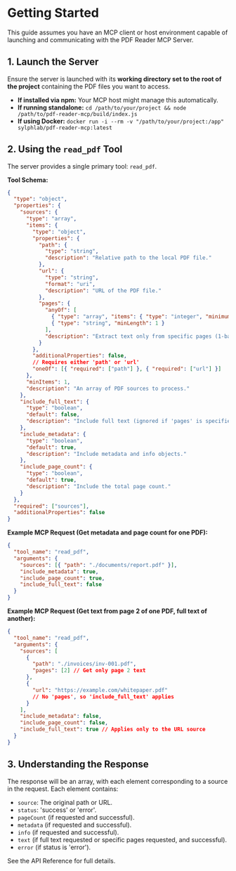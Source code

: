 # Getting Started

This guide assumes you have an MCP client or host environment capable of launching and communicating with the PDF Reader MCP Server.

## 1. Launch the Server

Ensure the server is launched with its **working directory set to the root of the project** containing the PDF files you want to access.

- **If installed via npm:** Your MCP host might manage this automatically.
- **If running standalone:** `cd /path/to/your/project && node /path/to/pdf-reader-mcp/build/index.js`
- **If using Docker:** `docker run -i --rm -v "/path/to/your/project:/app" sylphlab/pdf-reader-mcp:latest`

## 2. Using the `read_pdf` Tool

The server provides a single primary tool: `read_pdf`.

**Tool Schema:**

```json
{
  "type": "object",
  "properties": {
    "sources": {
      "type": "array",
      "items": {
        "type": "object",
        "properties": {
          "path": {
            "type": "string",
            "description": "Relative path to the local PDF file."
          },
          "url": {
            "type": "string",
            "format": "uri",
            "description": "URL of the PDF file."
          },
          "pages": {
            "anyOf": [
              { "type": "array", "items": { "type": "integer", "minimum": 1 }, "minItems": 1 },
              { "type": "string", "minLength": 1 }
            ],
            "description": "Extract text only from specific pages (1-based) or ranges (e.g., '1-3, 5'). Applies only to this source."
          }
        },
        "additionalProperties": false,
        // Requires either 'path' or 'url'
        "oneOf": [{ "required": ["path"] }, { "required": ["url"] }]
      },
      "minItems": 1,
      "description": "An array of PDF sources to process."
    },
    "include_full_text": {
      "type": "boolean",
      "default": false,
      "description": "Include full text (ignored if 'pages' is specified for a source)."
    },
    "include_metadata": {
      "type": "boolean",
      "default": true,
      "description": "Include metadata and info objects."
    },
    "include_page_count": {
      "type": "boolean",
      "default": true,
      "description": "Include the total page count."
    }
  },
  "required": ["sources"],
  "additionalProperties": false
}
```

**Example MCP Request (Get metadata and page count for one PDF):**

```json
{
  "tool_name": "read_pdf",
  "arguments": {
    "sources": [{ "path": "./documents/report.pdf" }],
    "include_metadata": true,
    "include_page_count": true,
    "include_full_text": false
  }
}
```

**Example MCP Request (Get text from page 2 of one PDF, full text of another):**

```json
{
  "tool_name": "read_pdf",
  "arguments": {
    "sources": [
      {
        "path": "./invoices/inv-001.pdf",
        "pages": [2] // Get only page 2 text
      },
      {
        "url": "https://example.com/whitepaper.pdf"
        // No 'pages', so 'include_full_text' applies
      }
    ],
    "include_metadata": false,
    "include_page_count": false,
    "include_full_text": true // Applies only to the URL source
  }
}
```

## 3. Understanding the Response

The response will be an array, with each element corresponding to a source in the request. Each element contains:

- `source`: The original path or URL.
- `status`: 'success' or 'error'.
- `pageCount` (if requested and successful).
- `metadata` (if requested and successful).
- `info` (if requested and successful).
- `text` (if full text requested or specific pages requested, and successful).
- `error` (if status is 'error').

See the API Reference for full details.
